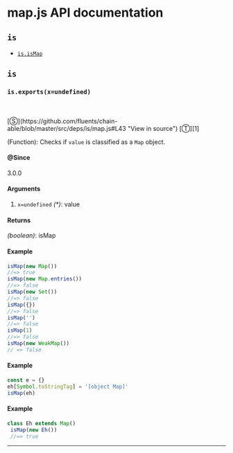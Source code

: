 # map.js API documentation

<!-- div class="toc-container" -->

<!-- div -->

## `is`
* <a href="#is-prototype-isMap"  data-meta="exports x undefined"  data-call="exports x undefined"  data-category="Methods"  data-description="Function Checks if value is classified as a Map object"  data-name="isMap"  data-member="is"  data-all="meta exports x undefined call exports x undefined category Methods description Function Checks if value is classified as a Map object name isMap member is see notes todos klassProps" >`is.isMap`</a>

<!-- /div -->

<!-- /div -->

<!-- div class="doc-container" -->

<!-- div -->

## `is`

<!-- div -->

<h3 id="is-prototype-isMap" data-member="is" data-category="Methods" data-name="isMap"><code>is.exports(x=undefined)</code></h3>
<br>
<br>
[&#x24C8;](https://github.com/fluents/chain-able/blob/master/src/deps/is/map.js#L43 "View in source") [&#x24C9;][1]

(Function): Checks if `value` is classified as a `Map` object.


#### @Since
3.0.0

#### Arguments
1. `x=undefined` *(&#42;)*: value

#### Returns
*(boolean)*: isMap

#### Example
```js
isMap(new Map())
//=> true
isMap(new Map.entries())
//=> false
isMap(new Set())
//=> false
isMap({})
//=> false
isMap('')
//=> false
isMap(1)
//=> false
isMap(new WeakMap())
// => false

```
#### Example
```js
const e = {}
eh[Symbol.toStringTag] = '[object Map]'
isMap(eh)

```
#### Example
```js
class Eh extends Map()
 isMap(new Eh())
 //=> true
```
---

<!-- /div -->

<!-- /div -->

<!-- /div -->

 [1]: #is "Jump back to the TOC."
